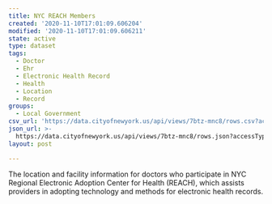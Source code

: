 ```yaml
---
title: NYC REACH Members
created: '2020-11-10T17:01:09.606204'
modified: '2020-11-10T17:01:09.606211'
state: active
type: dataset
tags:
  - Doctor
  - Ehr
  - Electronic Health Record
  - Health
  - Location
  - Record
groups:
  - Local Government
csv_url: 'https://data.cityofnewyork.us/api/views/7btz-mnc8/rows.csv?accessType=DOWNLOAD'
json_url: >-
  https://data.cityofnewyork.us/api/views/7btz-mnc8/rows.json?accessType=DOWNLOAD
layout: post

---
```

The location and facility information for doctors who participate in NYC Regional Electronic Adoption Center for Health (REACH), which assists providers in adopting technology and methods for electronic health records.
